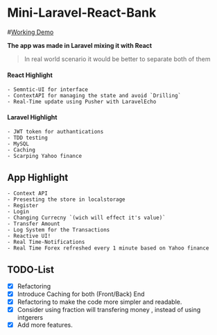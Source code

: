 # Mini-Laravel-React-Bank

#[Working Demo](http://abanoubnassem.com/bank/home)




**The app was made in Laravel mixing it with React** 

>In real world scenario it would be better to separate both of them


#### React Highlight
    - Semntic-UI for interface
    - ContextAPI for managing the state and avoid `Drilling`
    - Real-Time update using Pusher with LaravelEcho
    

#### Laravel Highlight
    - JWT token for authantications 
    - TDD testing 
    - MySQL
    - Caching
    - Scarping Yahoo finance 
    
    
## App Highlight
    - Context API
    - Presesting the store in localstorage
    - Register
    - Login
    - Changing Currecny `(wich will effect it's value)`
    - Transfer Amount
    - Log System for the Transactions
    - Reactive UI!
    - Real Time-Notifications
    - Real Time Forex refreshed every 1 minute based on Yahoo finance
    
    

## TODO-List

- [x] Refactoring 
- [x] Introduce Caching for both (Front/Back) End
- [x] Refactoring to make the code more simpler and readable.
- [x] Consider using fraction will transfering money , instead of using intgerers
- [x] Add more features.
